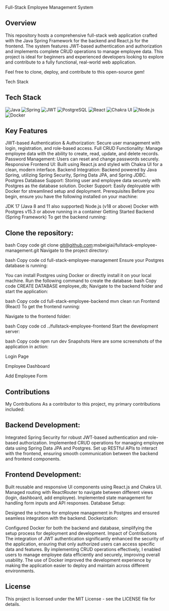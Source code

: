 Full-Stack Employee Management System
## Overview
This repository hosts a comprehensive full-stack web application crafted with the Java Spring Framework for the backend and React.js for the frontend. The system features JWT-based authentication and authorization and implements complete CRUD operations to manage employee data. This project is ideal for beginners and experienced developers looking to explore and contribute to a fully functional, real-world web application.

Feel free to clone, deploy, and contribute to this open-source gem!

Tech Stack
## Tech Stack

![Java](https://img.shields.io/badge/Java-ED8B00?style=for-the-badge&logo=java&logoColor=white)
![Spring](https://img.shields.io/badge/Spring-6DB33F?style=for-the-badge&logo=spring&logoColor=white)
![JWT](https://img.shields.io/badge/JWT-000000?style=for-the-badge&logo=JSON%20web%20tokens)
![PostgreSQL](https://img.shields.io/badge/PostgresSQL-316192?style=for-the-badge&logo=postgresql&logoColor=white)
![React](https://img.shields.io/badge/React-61DAFB?style=for-the-badge&logo=react&logoColor=black)
![Chakra UI](https://img.shields.io/badge/Chakra%20UI-319795?style=for-the-badge&logo=chakra%20ui&logoColor=white)
![Node.js](https://img.shields.io/badge/Node.js-43853D?style=for-the-badge&logo=node.js&logoColor=white)
![Docker](https://img.shields.io/badge/Docker-2496ED?style=for-the-badge&logo=docker&logoColor=white)

## Key Features
JWT-based Authentication & Authorization: Secure user management with login, registration, and role-based access.
Full CRUD Functionality: Manage employee data with the ability to create, read, update, and delete records.
Password Management: Users can reset and change passwords securely.
Responsive Frontend UI: Built using React.js and styled with Chakra UI for a clean, modern interface.
Backend Integration: Backend powered by Java Spring, utilizing Spring Security, Spring Data JPA, and Spring JDBC.
Postgres Database Support: Storing user and employee data securely with Postgres as the database solution.
Docker Support: Easily deployable with Docker for streamlined setup and deployment.
Prerequisites
Before you begin, ensure you have the following installed on your machine:

JDK 17 (Java 8 and 11 also supported)
Node.js (v18 or above)
Docker with Postgres v15.3 or above running in a container
Getting Started
Backend (Spring Framework)
To get the backend running:

## Clone the repository:

bash
Copy code
git clone git@github.com:msbeigiai/fullstack-employee-management.git
Navigate to the project directory:

bash
Copy code
cd full-stack-employee-management
Ensure your Postgres database is running:

You can install Postgres using Docker or directly install it on your local machine.
Run the following command to create the database:
bash
Copy code
CREATE DATABASE employee_db;
Navigate to the backend folder and start the application:

bash
Copy code
cd full-stack-employee-backend
mvn clean run
Frontend (React)
To get the frontend running:

Navigate to the frontend folder:

bash
Copy code
cd ../fullstack-employee-frontend
Start the development server:

bash
Copy code
npm run dev
Snapshots
Here are some screenshots of the application in action:

Login Page

Employee Dashboard

Add Employee Form

## Contributions
My Contributions
As a contributor to this project, my primary contributions included:

## Backend Development:

Integrated Spring Security for robust JWT-based authentication and role-based authorization.
Implemented CRUD operations for managing employee data using Spring Data JPA and Postgres.
Set up RESTful APIs to interact with the frontend, ensuring smooth communication between the backend and frontend components.
## Frontend Development:

Built reusable and responsive UI components using React.js and Chakra UI.
Managed routing with ReactRouter to navigate between different views (login, dashboard, add employee).
Implemented state management for handling form inputs and API responses.
Database Setup:

Designed the schema for employee management in Postgres and ensured seamless integration with the backend.
Dockerization:

Configured Docker for both the backend and database, simplifying the setup process for deployment and development.
Impact of Contributions
The integration of JWT authentication significantly enhanced the security of the application, ensuring that only authorized users can access specific data and features.
By implementing CRUD operations effectively, I enabled users to manage employee data efficiently and securely, improving overall usability.
The use of Docker improved the development experience by making the application easier to deploy and maintain across different environments.
## License
This project is licensed under the MIT License - see the LICENSE file for details.

